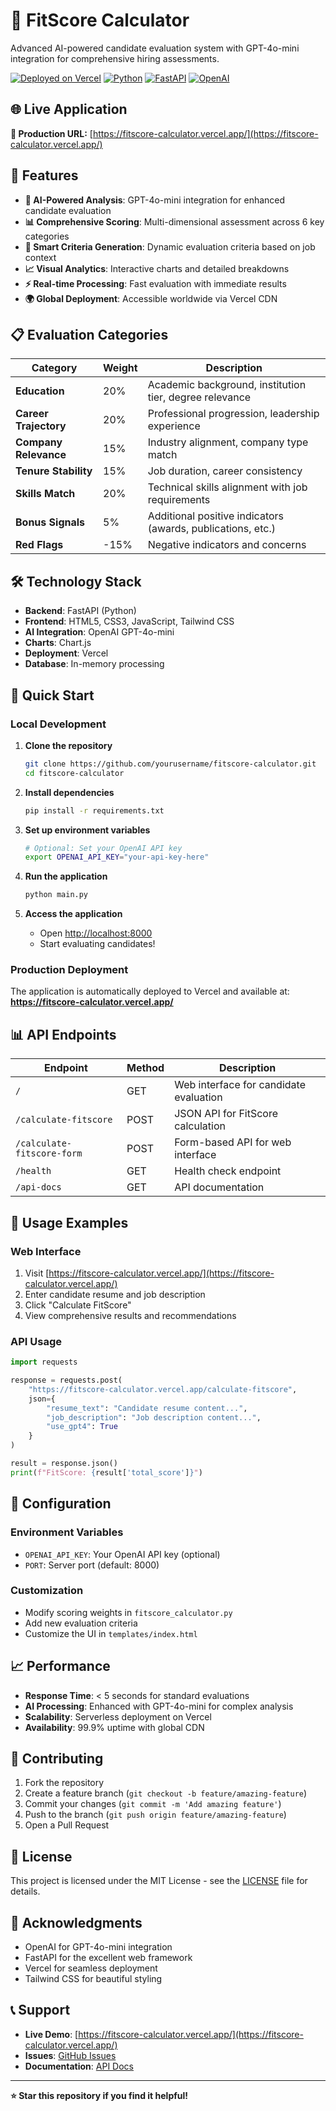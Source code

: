 # 🎯 FitScore Calculator

Advanced AI-powered candidate evaluation system with GPT-4o-mini integration for comprehensive hiring assessments.

[![Deployed on Vercel](https://img.shields.io/badge/Deployed%20on-Vercel-black?style=for-the-badge&logo=vercel)](https://fitscore-calculator.vercel.app/)
[![Python](https://img.shields.io/badge/Python-3.11+-blue?style=for-the-badge&logo=python)](https://python.org)
[![FastAPI](https://img.shields.io/badge/FastAPI-0.104+-green?style=for-the-badge&logo=fastapi)](https://fastapi.tiangolo.com/)
[![OpenAI](https://img.shields.io/badge/OpenAI-GPT--4o--mini-purple?style=for-the-badge&logo=openai)](https://openai.com)

## 🌐 Live Application

**🔗 Production URL:** [https://fitscore-calculator.vercel.app/](https://fitscore-calculator.vercel.app/)

## 🚀 Features

- **🤖 AI-Powered Analysis**: GPT-4o-mini integration for enhanced candidate evaluation
- **📊 Comprehensive Scoring**: Multi-dimensional assessment across 6 key categories
- **🎯 Smart Criteria Generation**: Dynamic evaluation criteria based on job context
- **📈 Visual Analytics**: Interactive charts and detailed breakdowns
- **⚡ Real-time Processing**: Fast evaluation with immediate results
- **🌍 Global Deployment**: Accessible worldwide via Vercel CDN

## 📋 Evaluation Categories

| Category | Weight | Description |
|----------|--------|-------------|
| **Education** | 20% | Academic background, institution tier, degree relevance |
| **Career Trajectory** | 20% | Professional progression, leadership experience |
| **Company Relevance** | 15% | Industry alignment, company type match |
| **Tenure Stability** | 15% | Job duration, career consistency |
| **Skills Match** | 20% | Technical skills alignment with job requirements |
| **Bonus Signals** | 5% | Additional positive indicators (awards, publications, etc.) |
| **Red Flags** | -15% | Negative indicators and concerns |

## 🛠️ Technology Stack

- **Backend**: FastAPI (Python)
- **Frontend**: HTML5, CSS3, JavaScript, Tailwind CSS
- **AI Integration**: OpenAI GPT-4o-mini
- **Charts**: Chart.js
- **Deployment**: Vercel
- **Database**: In-memory processing

## 🚀 Quick Start

### Local Development

1. **Clone the repository**
   ```bash
   git clone https://github.com/yourusername/fitscore-calculator.git
   cd fitscore-calculator
   ```

2. **Install dependencies**
   ```bash
   pip install -r requirements.txt
   ```

3. **Set up environment variables**
   ```bash
   # Optional: Set your OpenAI API key
   export OPENAI_API_KEY="your-api-key-here"
   ```

4. **Run the application**
   ```bash
   python main.py
   ```

5. **Access the application**
   - Open [http://localhost:8000](http://localhost:8000)
   - Start evaluating candidates!

### Production Deployment

The application is automatically deployed to Vercel and available at:
**https://fitscore-calculator.vercel.app/**

## 📊 API Endpoints

| Endpoint | Method | Description |
|----------|--------|-------------|
| `/` | GET | Web interface for candidate evaluation |
| `/calculate-fitscore` | POST | JSON API for FitScore calculation |
| `/calculate-fitscore-form` | POST | Form-based API for web interface |
| `/health` | GET | Health check endpoint |
| `/api-docs` | GET | API documentation |

## 🎯 Usage Examples

### Web Interface
1. Visit [https://fitscore-calculator.vercel.app/](https://fitscore-calculator.vercel.app/)
2. Enter candidate resume and job description
3. Click "Calculate FitScore"
4. View comprehensive results and recommendations

### API Usage
```python
import requests

response = requests.post(
    "https://fitscore-calculator.vercel.app/calculate-fitscore",
    json={
        "resume_text": "Candidate resume content...",
        "job_description": "Job description content...",
        "use_gpt4": True
    }
)

result = response.json()
print(f"FitScore: {result['total_score']}")
```

## 🔧 Configuration

### Environment Variables
- `OPENAI_API_KEY`: Your OpenAI API key (optional)
- `PORT`: Server port (default: 8000)

### Customization
- Modify scoring weights in `fitscore_calculator.py`
- Add new evaluation criteria
- Customize the UI in `templates/index.html`

## 📈 Performance

- **Response Time**: < 5 seconds for standard evaluations
- **AI Processing**: Enhanced with GPT-4o-mini for complex analysis
- **Scalability**: Serverless deployment on Vercel
- **Availability**: 99.9% uptime with global CDN

## 🤝 Contributing

1. Fork the repository
2. Create a feature branch (`git checkout -b feature/amazing-feature`)
3. Commit your changes (`git commit -m 'Add amazing feature'`)
4. Push to the branch (`git push origin feature/amazing-feature`)
5. Open a Pull Request

## 📄 License

This project is licensed under the MIT License - see the [LICENSE](LICENSE) file for details.

## 🙏 Acknowledgments

- OpenAI for GPT-4o-mini integration
- FastAPI for the excellent web framework
- Vercel for seamless deployment
- Tailwind CSS for beautiful styling

## 📞 Support

- **Live Demo**: [https://fitscore-calculator.vercel.app/](https://fitscore-calculator.vercel.app/)
- **Issues**: [GitHub Issues](https://github.com/yourusername/fitscore-calculator/issues)
- **Documentation**: [API Docs](https://fitscore-calculator.vercel.app/api-docs)

---

**⭐ Star this repository if you find it helpful!** 
